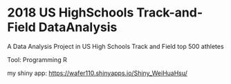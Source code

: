 # 2018 US HighSchools Track-and-Field DataAnalysis
A Data Analysis Project in US High Schools Track and Field top 500 athletes

Tool: Programming R

my shiny app: https://wafer110.shinyapps.io/Shiny_WeiHuaHsu/ 
